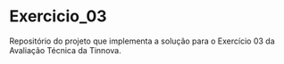 # Exercicio_03
Repositório do projeto que implementa a solução para o Exercício 03 da Avaliação Técnica da Tinnova.
